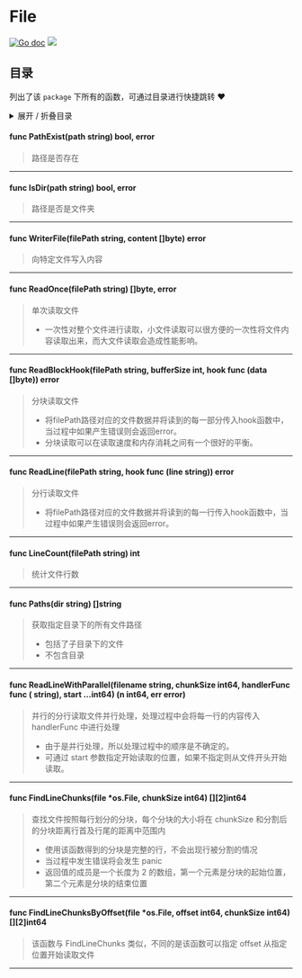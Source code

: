 # File



[![Go doc](https://img.shields.io/badge/go.dev-reference-brightgreen?logo=go&logoColor=white&style=flat)](https://pkg.go.dev/github.com/kercylan98/minotaur/file)
![](https://img.shields.io/badge/Email-kercylan@gmail.com-green.svg?style=flat)

## 目录
列出了该 `package` 下所有的函数，可通过目录进行快捷跳转 ❤️
<details>
<summary>展开 / 折叠目录</summary


> 包级函数定义

|函数|描述
|:--|:--
|[PathExist](#PathExist)|路径是否存在
|[IsDir](#IsDir)|路径是否是文件夹
|[WriterFile](#WriterFile)|向特定文件写入内容
|[ReadOnce](#ReadOnce)|单次读取文件
|[ReadBlockHook](#ReadBlockHook)|分块读取文件
|[ReadLine](#ReadLine)|分行读取文件
|[LineCount](#LineCount)|统计文件行数
|[Paths](#Paths)|获取指定目录下的所有文件路径
|[ReadLineWithParallel](#ReadLineWithParallel)|并行的分行读取文件并行处理，处理过程中会将每一行的内容传入 handlerFunc 中进行处理
|[FindLineChunks](#FindLineChunks)|查找文件按照每行划分的分块，每个分块的大小将在 chunkSize 和分割后的分块距离行首及行尾的距离中范围内
|[FindLineChunksByOffset](#FindLineChunksByOffset)|该函数与 FindLineChunks 类似，不同的是该函数可以指定 offset 从指定位置开始读取文件


> 结构体定义

|结构体|描述
|:--|:--

</details>


#### func PathExist(path string)  bool,  error
<span id="PathExist"></span>
> 路径是否存在
***
#### func IsDir(path string)  bool,  error
<span id="IsDir"></span>
> 路径是否是文件夹
***
#### func WriterFile(filePath string, content []byte)  error
<span id="WriterFile"></span>
> 向特定文件写入内容
***
#### func ReadOnce(filePath string)  []byte,  error
<span id="ReadOnce"></span>
> 单次读取文件
>   - 一次性对整个文件进行读取，小文件读取可以很方便的一次性将文件内容读取出来，而大文件读取会造成性能影响。
***
#### func ReadBlockHook(filePath string, bufferSize int, hook func (data []byte))  error
<span id="ReadBlockHook"></span>
> 分块读取文件
>   - 将filePath路径对应的文件数据并将读到的每一部分传入hook函数中，当过程中如果产生错误则会返回error。
>   - 分块读取可以在读取速度和内存消耗之间有一个很好的平衡。
***
#### func ReadLine(filePath string, hook func (line string))  error
<span id="ReadLine"></span>
> 分行读取文件
>   - 将filePath路径对应的文件数据并将读到的每一行传入hook函数中，当过程中如果产生错误则会返回error。
***
#### func LineCount(filePath string)  int
<span id="LineCount"></span>
> 统计文件行数
***
#### func Paths(dir string)  []string
<span id="Paths"></span>
> 获取指定目录下的所有文件路径
>   - 包括了子目录下的文件
>   - 不包含目录
***
#### func ReadLineWithParallel(filename string, chunkSize int64, handlerFunc func ( string), start ...int64) (n int64, err error)
<span id="ReadLineWithParallel"></span>
> 并行的分行读取文件并行处理，处理过程中会将每一行的内容传入 handlerFunc 中进行处理
>   - 由于是并行处理，所以处理过程中的顺序是不确定的。
>   - 可通过 start 参数指定开始读取的位置，如果不指定则从文件开头开始读取。
***
#### func FindLineChunks(file *os.File, chunkSize int64)  [][2]int64
<span id="FindLineChunks"></span>
> 查找文件按照每行划分的分块，每个分块的大小将在 chunkSize 和分割后的分块距离行首及行尾的距离中范围内
>   - 使用该函数得到的分块是完整的行，不会出现行被分割的情况
>   - 当过程中发生错误将会发生 panic
>   - 返回值的成员是一个长度为 2 的数组，第一个元素是分块的起始位置，第二个元素是分块的结束位置
***
#### func FindLineChunksByOffset(file *os.File, offset int64, chunkSize int64)  [][2]int64
<span id="FindLineChunksByOffset"></span>
> 该函数与 FindLineChunks 类似，不同的是该函数可以指定 offset 从指定位置开始读取文件
***
